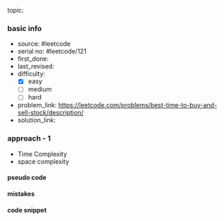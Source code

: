 topic:

### basic info
- source: #leetcode 
- serial no: #leetcode/121
- first_done:
- last_revised:
- difficulty:
	- [x] easy
	- [ ] medium
	- [ ] hard
- problem_link: https://leetcode.com/problems/best-time-to-buy-and-sell-stock/description/
- solution_link:

### approach - 1
- Time Complexity
- space complexity

#### pseudo code

#### mistakes

#### code snippet
```python

```